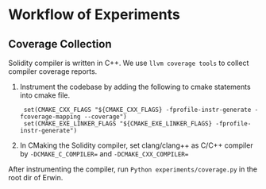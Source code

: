 # Workflow of Experiments

## Coverage Collection

Solidity compiler is written in C++. We use `llvm coverage tools` to collect compiler coverage reports.

1. Instrument the codebase by adding the following to cmake statements into cmake file.
   ```
    set(CMAKE_CXX_FLAGS "${CMAKE_CXX_FLAGS} -fprofile-instr-generate -fcoverage-mapping --coverage")
    set(CMAKE_EXE_LINKER_FLAGS "${CMAKE_EXE_LINKER_FLAGS} -fprofile-instr-generate")
   ```
2. In CMaking the Solidity compiler, set clang/clang++ as C/C++ compiler by `-DCMAKE_C_COMPILER=` and `-DCMAKE_CXX_COMPILER=`

After instrumenting the compiler, run `Python experiments/coverage.py` in the root dir of Erwin.

<!-- 3. Coverage collection is exquisite and requires a lot of prerequisites to promise correct results. When conducting `experiment1` in `coverage.py`, make sure the Python script must be placed in the same directory as the Erwin repository and the repository is installed by `git clone` instead of `npm install`.  -->